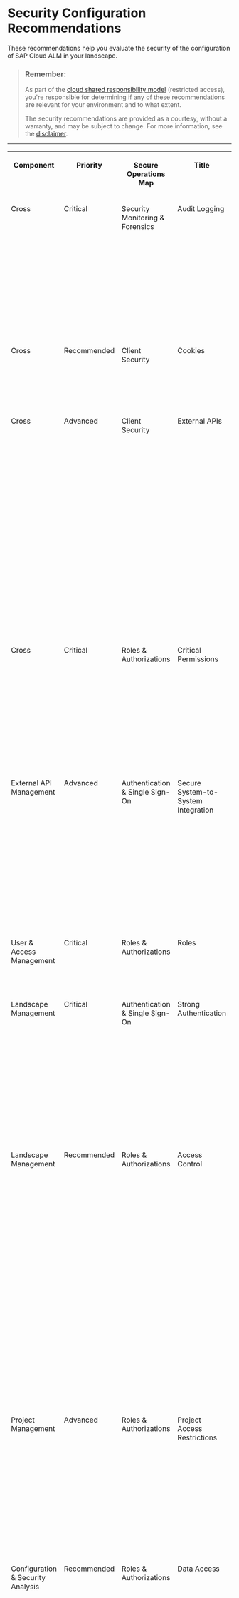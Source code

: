 <!-- loio8154236e15404350ae3c53b792b87e72 -->

# Security Configuration Recommendations

These recommendations help you evaluate the security of the configuration of SAP Cloud ALM in your landscape.

> ### Remember:  
> As part of the [cloud shared responsibility model](https://support.sap.com/en/my-support/trust-center/tools-documentation.html?anchorId=cde4601b0afb44f79a790b599c2cd8b2) \(restricted access\), you're responsible for determining if any of these recommendations are relevant for your environment and to what extent.
> 
> The security recommendations are provided as a courtesy, without a warranty, and may be subject to change. For more information, see the [disclaimer](https://help.sap.com/docs/disclaimer).

****


<table>
<tr>
<th valign="top">

Component

</th>
<th valign="top">

Priority

</th>
<th valign="top">

Secure Operations Map

</th>
<th valign="top">

Title

</th>
<th valign="top">

Default Setting or Behavior

</th>
<th valign="top">

Recommendation

</th>
<th valign="top">

More Information

</th>
<th valign="top">

Last Update

</th>
<th valign="top">

Index

</th>
</tr>
<tr>
<td valign="top">

Cross

</td>
<td valign="top">

Critical

</td>
<td valign="top">

Security Monitoring & Forensics

</td>
<td valign="top">

Audit Logging

</td>
<td valign="top">

By integrating the SAP Audit Log Viewer service for SAP BTP, you can view the audit logs for your SAP Cloud ALM tenant to track the end user activity in SAP Cloud ALM.

</td>
<td valign="top">

Enable the SAP Audit Log Viewer service for SAP BTP.

</td>
<td valign="top">

[Audit Log Viewer for the Cloud Foundry Environment](https://help.sap.com/docs/btp/sap-business-technology-platform/audit-log-viewer-for-cloud-foundry-environment)

</td>
<td valign="top">

2023-06-14

</td>
<td valign="top">

CALM-X-0001

</td>
</tr>
<tr>
<td valign="top">

Cross

</td>
<td valign="top">

Recommended

</td>
<td valign="top">

Client Security

</td>
<td valign="top">

Cookies

</td>
<td valign="top">

Depending on your browser, third-party cookies may be disabled by default.

</td>
<td valign="top">

To be able to use the in-app help and Built-In Support, either allow third-party cookies or enter the respective domain as **Sites that can always use cookies**.

</td>
<td valign="top">

 

</td>
<td valign="top">

2023-06-14

</td>
<td valign="top">

CALM-X-0002

</td>
</tr>
<tr>
<td valign="top">

Cross

</td>
<td valign="top">

Advanced

</td>
<td valign="top">

Client Security

</td>
<td valign="top">

External APIs

</td>
<td valign="top">

You can add and configure service instances to allow external applications to access the APIs published on [SAP Business Accelerator Hub](https://api.sap.com/package/SAPCloudALM/rest).

To do this, you need to configure authentication for the service instances and set allowed scopes in the service instance.

</td>
<td valign="top">

To protect information about the service instance, such as the OAuth secret, choose certificate-based authentication.

To prevent external applications from performing unauthorized operations, assign the minimal set of scopes. Create separate service instances with individual scopes for required purposes instead of assigning all scopes in one instance and using them for all API access.

</td>
<td valign="top">

 

</td>
<td valign="top">

2023-06-14

</td>
<td valign="top">

CALM-X-0003

</td>
</tr>
<tr>
<td valign="top">

Cross

</td>
<td valign="top">

Critical

</td>
<td valign="top">

Roles & Authorizations

</td>
<td valign="top">

Critical Permissions

</td>
<td valign="top">

The person who requests SAP Cloud ALM receives all authorizations that are required to perform the initial setup and other administrative tasks.

</td>
<td valign="top">

To avoid access-related issues, for example, if the administrator leaves the company, it's always a good practice to assign more than one administrator in all of these systems.

</td>
<td valign="top">

[Required Authorizations](01_required_setup/required-setup-for-sap-cloud-alm-80b2c30.md#loio80b2c30a8d194ae8aff496bcff057cf0__section_rdm_3mt_r5b) 

</td>
<td valign="top">

2024-09-18

</td>
<td valign="top">

CALM-X-0004

</td>
</tr>
<tr>
<td valign="top">

External API Management

</td>
<td valign="top">

Advanced

</td>
<td valign="top">

Authentication & Single Sign-On

</td>
<td valign="top">

Secure System-to-System Integration

</td>
<td valign="top">

When configuring a webhook to point to the target external service API, you need to select either an SAP BTP destination or an endpoint in the *Landscape Management* app.

</td>
<td valign="top">

Use the authentication method that is recommended by the *Landscape Management* app or SAP BTP.

</td>
<td valign="top">

[SAP BTP Security Recommendations](https://help.sap.com/docs/BTP/c8a9bb59fe624f0981efa0eff2497d7d/531f33def8074ccdb6f1f784a34dafcb.html) 

</td>
<td valign="top">

2023-06-14

</td>
<td valign="top">

CALM-EXTAPI-0001

</td>
</tr>
<tr>
<td valign="top">

User & Access Management

</td>
<td valign="top">

Critical

</td>
<td valign="top">

Roles & Authorizations

</td>
<td valign="top">

Roles

</td>
<td valign="top">

Roles in SAP Cloud ALM are delivered as predefined collections.

</td>
<td valign="top">

Assign suitable roles that give users only the authorizations they need to perform their tasks.

</td>
<td valign="top">

[Role Collections](01_required_setup/role-collections-e1915af.md)

</td>
<td valign="top">

2023-06-14

</td>
<td valign="top">

CALM-UAM-0001

</td>
</tr>
<tr>
<td valign="top">

Landscape Management

</td>
<td valign="top">

Critical

</td>
<td valign="top">

Authentication & Single Sign-On

</td>
<td valign="top">

Strong Authentication

</td>
<td valign="top">

When adding a service manually, you can choose between several authentication settings for new endpoints. The available options depend on the cloud service.

</td>
<td valign="top">

Choose one of the more secure methods according to the capabilities of the endpoint providing cloud service:

-   *OAuth2ClientCredentials*

-   *ClientCertificateAuthentication*

-   *Auth2SAMLBearerAuthentication*




</td>
<td valign="top">

[Step 3: Set Up Landscape Management – Services](01_required_setup/services-d5f36cc.md)

</td>
<td valign="top">

2023-06-14

</td>
<td valign="top">

CALM-LM-0001

</td>
</tr>
<tr>
<td valign="top">

Landscape Management

</td>
<td valign="top">

Recommended

</td>
<td valign="top">

Roles & Authorizations

</td>
<td valign="top">

Access Control

</td>
<td valign="top">

You can restrict the data access of a defined user group to particular landscape objects \(services, systems, and business services\) using access control lists. Access control lists contain rules that define which landscape objects are covered by each list.

By default, access control is deactivated.

</td>
<td valign="top">

Use access groups to grant users access only to landscape objects relevant to their tasks.

</td>
<td valign="top">

[Access Control](https://help.sap.com/viewer/877c96cf971648b09ee0d0a64f7f4fef/latest/en-US/bd0e50f5167a4b3ab8ebe3d35da1c74b.html "Access control allows you to restrict the access of specific landscape objects (services, systems, and business services) to specific users.") :arrow_upper_right:

[Attribute-Based Access Control](https://support.sap.com/en/alm/sap-cloud-alm/operations/expert-portal/landscape-management/lms-access-control.html)

</td>
<td valign="top">

2024-09-24

</td>
<td valign="top">

CALM-LM-0002

</td>
</tr>
<tr>
<td valign="top">

Project Management

</td>
<td valign="top">

Advanced

</td>
<td valign="top">

Roles & Authorizations

</td>
<td valign="top">

Project Access Restrictions

</td>
<td valign="top">

The access level of the initial, automatically created project is *Public*.

Any additional projects that you create manually are set to *Restricted* by default.

</td>
<td valign="top">

Select the appropriate access level for your project:

-   *Public*

-   *Restricted*

-   *Private*




</td>
<td valign="top">

[Configuring Project User Permissions](02_integration_and_config_options/configuring-project-user-permissions-a2c0029.md) 

</td>
<td valign="top">

2023-06-14

</td>
<td valign="top">

CALM-PTM-0001

</td>
</tr>
<tr>
<td valign="top">

Configuration & Security Analysis

</td>
<td valign="top">

Recommended

</td>
<td valign="top">

Roles & Authorizations

</td>
<td valign="top">

Data Access

</td>
<td valign="top">

The *Configuration & Security Analysis* app collects security-relevant configuration data of configured services and systems.

All data stored in this app must be treated as security-relevant.

</td>
<td valign="top">

Restrict user access to the *Configuration & Security Analysis* app as much as possible.

</td>
<td valign="top">

[Configuration & Security Analysis](https://help.sap.com/docs/cloud-alm/applicationhelp/configuration-security-analysis)

</td>
<td valign="top">

2024-03-20

</td>
<td valign="top">

CALM-CSA-0001

</td>
</tr>
<tr>
<td valign="top">

Business Process Monitoring

</td>
<td valign="top">

Recommended

</td>
<td valign="top">

Roles & Authorizations

</td>
<td valign="top">

KPI Access Control

</td>
<td valign="top">

You can restrict the data access of a defined user group to a particular business process scope and/or according to selected process attributes.

By default, access control is deactivated.

</td>
<td valign="top">

Use access groups to grant users access only to data relevant to their tasks.

</td>
<td valign="top">

[Creating Access Groups](https://help.sap.com/docs/CloudALM/877c96cf971648b09ee0d0a64f7f4fef/b22d9ce6403f44518dcda7757baca53a.html) 

</td>
<td valign="top">

2023-06-14

</td>
<td valign="top">

CALM-BM-0001

</td>
</tr>
<tr>
<td valign="top">

Intelligent Event Processing

</td>
<td valign="top">

Recommended

</td>
<td valign="top">

Client Security

</td>
<td valign="top">

Event Payload

</td>
<td valign="top">

When you enable the event action *Store Event Payload for 24 Hours*, the event payload is stored in the *Intelligent Event Processing* data store for 24 hours.

You can then access the data store and consume the event payloads using the **Raw Data Outbound Logs API**.

</td>
<td valign="top">

Enable the event action for required events.

</td>
<td valign="top">

[API Integrations](https://help.sap.com/docs/cloud-alm/applicationhelp/api-integrations) 

</td>
<td valign="top">

2024-10-16

</td>
<td valign="top">

CALM-IEP-0001

</td>
</tr>
</table>

-   **[Explanations of Table Properties](explanations-of-table-properties-3afa465.md "")**  


